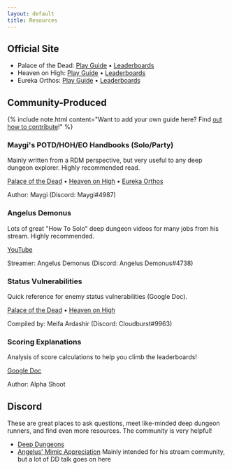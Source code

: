 ```yaml
---
layout: default
title: Resources
---
```


## Official Site

<div class="surfacePane" markdown="1">

* Palace of the Dead: [Play Guide](https://na.finalfantasyxiv.com/lodestone/playguide/contentsguide/deepdungeon/)
  • [Leaderboards](https://na.finalfantasyxiv.com/lodestone/ranking/deepdungeon/)
* Heaven on High: [Play Guide](https://na.finalfantasyxiv.com/lodestone/playguide/contentsguide/deepdungeon2/)
  • [Leaderboards](https://na.finalfantasyxiv.com/lodestone/ranking/deepdungeon2/)
* Eureka Orthos: [Play Guide](https://na.finalfantasyxiv.com/lodestone/playguide/contentsguide/deepdungeon3/)
  • [Leaderboards](https://na.finalfantasyxiv.com/lodestone/ranking/deepdungeon3/)
  
</div>

## Community-Produced

{% include note.html content="Want to add your own guide here? Find [out how to contribute](contributing.html)!" %}

<div class="surfacePane" markdown="1">

### Maygi's POTD/HOH/EO Handbooks (Solo/Party)

Mainly written from a RDM perspective, but very useful to any deep dungeon
explorer. Highly recommended read.

[Palace of the Dead](https://docs.google.com/document/d/e/2PACX-1vQpzFuhmSwTXuZSmtnKLNgQ0nRhumCFaB8NvCXFXSjrBHPRT5lXY8jMR4RaCK1aNfcl_G5ph5DNNwfl/pub)
• [Heaven on High](https://docs.google.com/document/d/1YVBSTOgJO-xOAB6YyKZEZRikjXFPle6Ihf_E7VdmQnI/edit?usp=sharing)
• [Eureka Orthos](https://docs.google.com/document/d/1wc0LHgUZmmqMUnRflZsDxc3JtHS0dxO9D4WH--UQk_E/edit)

Author: Maygi (Discord: Maygi#4987)

</div>

<div class="surfacePane spaceTop" markdown="1">

### Angelus Demonus

Lots of great "How To Solo" deep dungeon videos for many jobs from his stream.
Highly recommended.

[YouTube](https://www.youtube.com/c/Angelusdemonus)

Streamer: Angelus Demonus (Discord: Angelus Demonus#4738)

</div>

<div class="surfacePane spaceTop" markdown="1">

### Status Vulnerabilities

Quick reference for enemy status vulnerabilities (Google Doc).

[Palace of the Dead](https://docs.google.com/spreadsheets/d/1nKI0-AApj-aiuUimrPkuQUJaa4DU8Ox7KqdC_ibme8E/edit?usp=sharing)
• [Heaven on High](https://docs.google.com/spreadsheets/d/1aDlsiN3At6Fvfj_gg5weucDYqjQawQxGHFhJvzEUrek/edit?usp=sharing)

Compiled by: Meifa Ardashir (Discord: Cloudburst#9963)

</div>

<div class="surfacePane spaceTop" markdown="1">

### Scoring Explanations

Analysis of score calculations to help you climb the leaderboards!

[Google Doc](https://docs.google.com/document/d/1MnR2Xtj2lol1LESgscI6yi_1xcAeP3FBwJecbD-EiwE/edit?usp=sharing)

Author: Alpha Shoot

</div>

## Discord

<div class="surfacePane" markdown="1">

These are great places to ask questions, meet like-minded deep dungeon runners,
and find even more resources. The community is very helpful!

* [Deep Dungeons](https://discord.gg/deepdungeons)
* [Angelus' Mimic Appreciation](https://discord.gg/3E3U3VE) Mainly intended for
  his stream community, but a lot of DD talk goes on here

</div>
